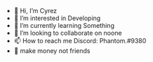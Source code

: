 - 👋 Hi, I’m Cyrez
- 👀 I’m interested in Developing
- 🌱 I’m currently learning Something
- 💞️ I’m looking to collaborate on noone 
- 📫 How to reach me Discord: Phantom.#9380 
- 💸 make money not friends 
<!---
realcyrez/realcyrez is a ✨ special ✨ repository because its `README.md` (this file) appears on your GitHub profile.
You can click the Preview link to take a look at your changes.
--->
